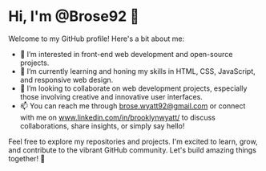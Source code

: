 # Hi, I'm @Brose92 👋

Welcome to my GitHub profile! Here's a bit about me:

- 👀 I’m interested in front-end web development and open-source projects.
- 🌱 I’m currently learning and honing my skills in HTML, CSS, JavaScript, and responsive web design.
- 💞️ I’m looking to collaborate on web development projects, especially those involving creative and innovative user interfaces.
- 📫 You can reach me through brose.wyatt92@gmail.com or connect with me on www.linkedin.com/in/brooklynwyatt/ to discuss collaborations, share insights, or simply say hello!

Feel free to explore my repositories and projects. I'm excited to learn, grow, and contribute to the vibrant GitHub community. Let's build amazing things together! 🚀


<!---
Brose92/Brose92 is a ✨ special ✨ repository because its `README.md` (this file) appears on your GitHub profile.
You can click the Preview link to take a look at your changes.
--->
